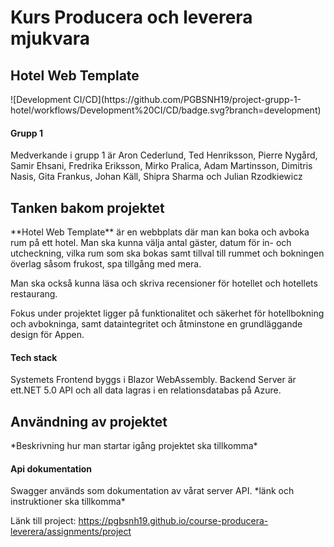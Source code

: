 <h1>Kurs Producera och leverera mjukvara</h1>
<h2> Hotel Web Template</h2>
![Development CI/CD](https://github.com/PGBSNH19/project-grupp-1-hotel/workflows/Development%20CI/CD/badge.svg?branch=development)

<h4>Grupp 1</h4>
Medverkande i grupp 1 är Aron Cederlund, Ted Henriksson, Pierre Nygård, Samir Ehsani, Fredrika Eriksson, Mirko Pralica, Adam Martinsson, Dimitris Nasis, Gita Frankus, Johan Käll, Shipra Sharma och Julian Rzodkiewicz

<h2>Tanken bakom projektet</h2>
**Hotel Web Template** är en webbplats där man kan boka och avboka rum på ett hotel. Man ska kunna välja antal gäster, datum för in- och utcheckning,  vilka rum som ska bokas samt tillval till rummet och bokningen överlag såsom frukost, spa tillgång med mera. 

Man ska också kunna läsa och skriva recensioner för hotellet och hotellets restaurang. 

Fokus under projektet ligger på funktionalitet och säkerhet för hotellbokning och avbokninga, samt dataintegritet och åtminstone en grundläggande design för Appen.

<h4>Tech stack</h4>
Systemets Frontend byggs i Blazor WebAssembly. Backend Server är ett.NET 5.0 API och all data lagras i en relationsdatabas på Azure.

<h2>Användning av projektet</h2>
*Beskrivning hur man startar igång projektet ska tillkomma*

<h4>Api dokumentation</h4>
Swagger används som dokumentation av vårat server API.
*länk och instruktioner ska tillkomma*


Länk till project: <https://pgbsnh19.github.io/course-producera-leverera/assignments/project>
